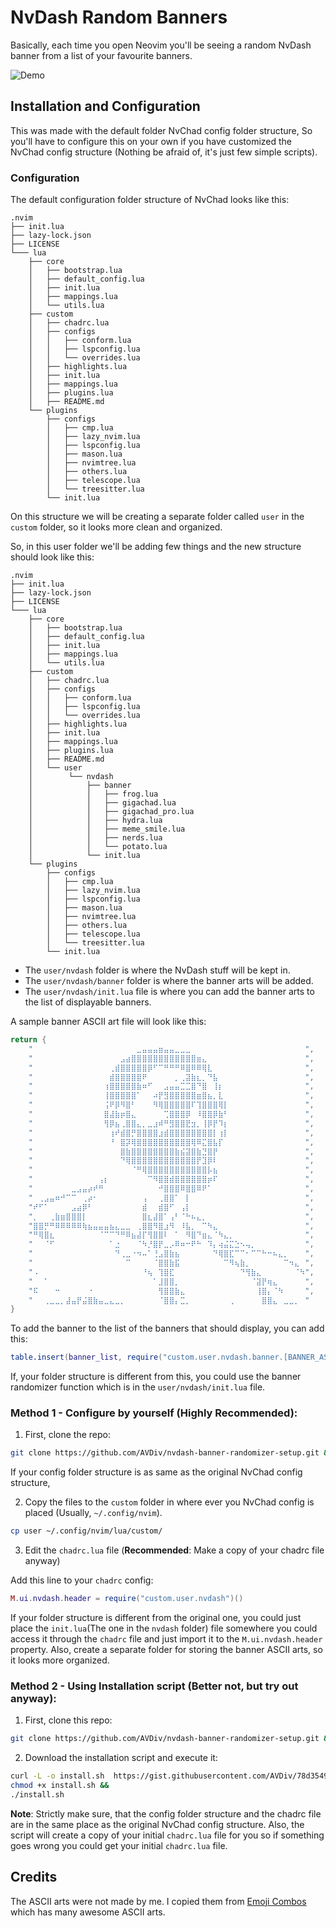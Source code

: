 
# NvDash Random Banners

Basically, each time you open Neovim you'll be seeing a random NvDash banner from a list of your favourite banners.

![Demo](https://media.discordapp.net/attachments/1175292451997614161/1207890959459811328/nvdash-random-banner-demo_online-video-cutter.com.gif?ex=65e14b1e&is=65ced61e&hm=9473e27b8b373957e045dce7aac7ac63c4a8682a05574cfca1d1531103291c27&=&format=webp&width=825&height=465)

## Installation and Configuration

This was made with the default folder NvChad config folder structure, So you'll have to configure this on your own if you have customized the NvChad config structure (Nothing be afraid of, it's just few simple scripts).

### Configuration

The default configuration folder structure of NvChad looks like this:

```
.nvim
├── init.lua
├── lazy-lock.json
├── LICENSE
└─── lua
    ├── core
    │   ├── bootstrap.lua
    │   ├── default_config.lua
    │   ├── init.lua
    │   ├── mappings.lua
    │   └── utils.lua
    ├── custom
    │   ├── chadrc.lua
    │   ├── configs
    │   │   ├── conform.lua
    │   │   ├── lspconfig.lua
    │   │   └── overrides.lua
    │   ├── highlights.lua
    │   ├── init.lua
    │   ├── mappings.lua
    │   ├── plugins.lua
    │   ├── README.md
    └── plugins
        ├── configs
        │   ├── cmp.lua
        │   ├── lazy_nvim.lua
        │   ├── lspconfig.lua
        │   ├── mason.lua
        │   ├── nvimtree.lua
        │   ├── others.lua
        │   ├── telescope.lua
        │   └── treesitter.lua
        └── init.lua
```

On this structure we will be creating a separate folder called `user` in the `custom` folder, so it looks more clean and organized. 

So, in this user folder we'll be adding few things and the new structure should look like this:

```
.nvim
├── init.lua
├── lazy-lock.json
├── LICENSE
└─── lua
    ├── core
    │   ├── bootstrap.lua
    │   ├── default_config.lua
    │   ├── init.lua
    │   ├── mappings.lua
    │   └── utils.lua
    ├── custom
    │   ├── chadrc.lua
    │   ├── configs
    │   │   ├── conform.lua
    │   │   ├── lspconfig.lua
    │   │   └── overrides.lua
    │   ├── highlights.lua
    │   ├── init.lua
    │   ├── mappings.lua
    │   ├── plugins.lua
    │   ├── README.md
    │   └── user
    │        └── nvdash
    │            ├── banner
    │            │   ├── frog.lua
    │            │   ├── gigachad.lua
    │            │   ├── gigachad_pro.lua
    │            │   ├── hydra.lua
    │            │   ├── meme_smile.lua
    │            │   ├── nerds.lua
    │            │   └── potato.lua
    │            └── init.lua         
    └── plugins
        ├── configs
        │   ├── cmp.lua
        │   ├── lazy_nvim.lua
        │   ├── lspconfig.lua
        │   ├── mason.lua
        │   ├── nvimtree.lua
        │   ├── others.lua
        │   ├── telescope.lua
        │   └── treesitter.lua
        └── init.lua
```

- The `user/nvdash` folder is where the NvDash stuff will be kept in.
- The `user/nvdash/banner` folder is where the banner arts will be added.
- The `user/nvdash/init.lua` file is where you can add the banner arts to the list of displayable banners.

A sample banner ASCII art file will look like this:

```lua
return {
    "⠀⠀⠀⠀⠀⠀⠀⠀⠀⠀⠀⠀⠀⠀⠀⠀⠀⠀⠀⣀⣤⣤⣤⣶⣤⣤⣀⣀⣀⠀⠀⠀⠀⠀⠀⠀⠀⠀⠀⠀⠀⠀⠀⠀⠀⠀⠀⠀⠀⠀",
    "⠀⠀⠀⠀⠀⠀⠀⠀⠀⠀⠀⠀⠀⠀⠀⠀⣠⣴⣿⣿⣿⣿⣿⣿⣿⣿⣿⣿⣿⣿⣶⣄⠀⠀⠀⠀⠀⠀⠀⠀⠀⠀⠀⠀⠀⠀⠀⠀⠀⠀",
    "⠀⠀⠀⠀⠀⠀⠀⠀⠀⠀⠀⠀⠀⠀⢀⣾⣿⣿⣿⣿⣿⡿⠋⠉⠛⠛⠛⠿⣿⠿⠿⢿⣇⠀⠀⠀⠀⠀⠀⠀⠀⠀⠀⠀⠀⠀⠀⠀⠀⠀",
    "⠀⠀⠀⠀⠀⠀⠀⠀⠀⠀⠀⠀⠀⠀⣾⣿⣿⣿⣿⣿⠟⠀⠀⠀⠀⠀⡀⢀⣽⣷⣆⡀⠙⣧⠀⠀⠀⠀⠀⠀⠀⠀⠀⠀⠀⠀⠀⠀⠀⠀",
    "⠀⠀⠀⠀⠀⠀⠀⠀⠀⠀⠀⠀⠀⢰⣿⣿⣿⣿⣿⣷⠶⠋⠀⠀⣠⣤⣤⣉⣉⣿⠙⣿⠀⢸⡆⠀⠀⠀⠀⠀⠀⠀⠀⠀⠀⠀⠀⠀⠀⠀",
    "⠀⠀⠀⠀⠀⠀⠀⠀⠀⠀⠀⠀⠀⢸⣿⣿⣿⣿⣿⠁⠀⠀⠴⡟⣻⣿⣿⣿⣿⣿⣶⣿⣦⡀⣇⠀⠀⠀⠀⠀⠀⠀⠀⠀⠀⠀⠀⠀⠀⠀",
    "⠀⠀⠀⠀⠀⠀⠀⠀⠀⠀⠀⠀⠀⢨⠟⡿⠻⣿⠃⠀⠀⠀⠻⢿⣿⣿⣿⣿⣿⠏⢹⣿⣿⣿⢿⡇⠀⠀⠀⠀⠀⠀⠀⠀⠀⠀⠀⠀⠀⠀",
    "⠀⠀⠀⠀⠀⠀⠀⠀⠀⠀⠀⠀⠀⣿⣼⣷⡶⣿⣄⠀⠀⠀⠀⠀⢉⣿⣿⣿⡿⠀⠸⣿⣿⡿⣷⠃⠀⠀⠀⠀⠀⠀⠀⠀⠀⠀⠀⠀⠀⠀",
    "⠀⠀⠀⠀⠀⠀⠀⠀⠀⠀⠀⠀⠀⢻⡿⣦⢀⣿⣿⣄⡀⣀⣰⠾⠛⣻⣿⣿⣟⣲⡀⢸⡿⡟⠹⡆⠀⠀⠀⠀⠀⠀⠀⠀⠀⠀⠀⠀⠀⠀",
    "⠀⠀⠀⠀⠀⠀⠀⠀⠀⠀⠀⠀⠀⠀⢰⠞⣾⣿⡛⣿⣿⣿⣿⣰⣾⣿⣿⣿⣿⣿⣿⣿⣿⡇⢰⡇⠀⠀⠀⠀⠀⠀⠀⠀⠀⠀⠀⠀⠀⠀",
    "⠀⠀⠀⠀⠀⠀⠀⠀⠀⠀⠀⠀⠀⠀⠘⠀⣿⡽⢿⣿⣿⣿⣿⣿⣿⣿⣿⣿⣿⢿⠿⣍⣿⣧⡏⠀⠀⠀⠀⠀⠀⠀⠀⠀⠀⠀⠀⠀⠀⠀",
    "⠀⠀⠀⠀⠀⠀⠀⠀⠀⠀⠀⠀⠀⠀⠀⠀⣿⣷⣿⣿⣿⣿⣿⣿⣿⣿⣷⣮⣽⣿⣷⣙⣿⡟⠀⠀⠀⠀⠀⠀⠀⠀⠀⠀⠀⠀⠀⠀⠀⠀",
    "⠀⠀⠀⠀⠀⠀⠀⠀⠀⠀⠀⠀⠀⠀⠀⠀⠙⢿⣿⣿⣿⣿⣿⣿⣿⣿⣿⣿⣿⣿⡟⣹⡿⠇⠀⠀⠀⠀⠀⠀⠀⠀⠀⠀⠀⠀⠀⠀⠀⠀",
    "⠀⠀⠀⠀⠀⠀⠀⠀⠀⠀⠀⠀⠀⠀⠀⠀⠀⠀⠈⠛⢿⣿⣿⣿⣿⣿⣿⣿⣿⣿⣿⣿⡧⣦⠀⠀⠀⠀⠀⠀⠀⠀⠀⠀⠀⠀⠀⠀⠀⠀",
    "⠀⠀⠀⠀⠀⠀⠀⠀⠀⠀⠀⠀⢠⡆⠀⠀⠀⠀⠀⠀⠀⠉⠻⣿⣿⣾⣿⣿⣿⣿⣿⣿⡶⠏⠀⠀⠀⠀⠀⠀⠀⠀⠀⠀⠀⠀⠀⠀⠀⠀",
    "⠀⠀⠀⠀⠀⠀⠀⣀⣠⣤⡴⠞⠛⠀⠀⠀⠀⠀⠀⠀⠀⠀⠀⠚⣿⣿⣿⠿⣿⣿⠿⠟⠁⠀⠀⠀⠀⠀⠀⠀⠀⠀⠀⠀⠀⠀⠀⠀⠀⠀",
    "⠀⢀⣠⣤⠶⠚⠉⠉⠀⢀⡴⠂⠀⠀⠀⠀⠀⠀⠀⠀⢠⠀⠀⢀⣿⣿⠁⠀⡇⠀⠀⠀⠀⠀⠀⠀⠀⠀⠀⠀⠀⠀⠀⠀⠀⠀⠀⠀⠀⠀",
    "⠞⠋⠁⠀⠀⠀⠀⣠⣴⡿⠃⠀⠀⠀⠀⠀⠀⠀⠀⠀⣾⠀⠀⣾⣿⠋⠀⢠⡇⠀⠀⠀⠀⠀⠀⠀⠀⠀⠀⠀⠀⠀⠀⠀⠀⠀⠀⠀⠀⠀",
    "⡀⠀⠀⢀⣷⣶⣿⣿⣿⡇⠀⠀⠀⠀⠀⠀⠀⠀⠀⠀⣿⣆⣼⣿⠁⢠⠃⠈⠓⠦⣄⡀⠀⠀⠀⠀⠀⠀⠀⠀⠀⠀⠀⠀⠀⠀⠀⠀⠀⠀",
    "⣿⣿⡛⠛⠿⠿⠿⠿⠿⢷⣦⣤⣤⣤⣦⣄⣀⣀⠀⢀⣿⣿⠻⣿⣰⠻⠀⠸⣧⡀⠀⠉⠳⣄⠀⠀⠀⠀⠀⠀⠀⠀⠀⠀⠀⠀⠀⠀⠀⠀",
    "⠛⢿⣿⣆⠀⠀⠀⠀⠀⠀⠀⠀⠈⠉⠉⠙⠛⠿⣦⣼⡏⢻⣿⣿⠇⠀⠁⠀⠻⣿⠙⣶⣄⠈⠳⣄⡀⠀⠀⠀⠀⠀⠀⠀⠀⠀⠀⠀⠀⠀",
    "⠀⠀⠈⠋⠀⠀⠀⠀⠀⠀⠀⠀⠀⠀⠁⣐⠀⠀⠀⠈⠳⡘⣿⡟⣀⡠⠿⠶⠒⠟⠓⠀⠹⡄⢴⣬⣍⣑⠢⢤⡀⠀⠀⠀⠀⠀⠀⠀⠀⠀",
    "⠀⠀⠀⠀⠀⠀⠀⠀⠀⠀⠀⠀⠀⠀⠀⠙⢀⣀⠐⠲⠤⠁⢘⣠⣿⣷⣦⠀⠀⠀⠀⠀⠀⠙⢿⣿⣏⠉⠉⠂⠉⠉⠓⠒⠦⣄⡀⠀⠀⠀",
    "⠀⠀⠀⠀⠀⠀⠀⠀⠀⠀⠀⠀⠀⠀⠀⠀⠀⠉⠀⠀⠀⠀⠈⣿⣿⣷⣯⠀⠀⠀⠀⠀⠀⠀⠀⠉⠻⢦⣷⡀⠀⠀⠀⠀⠀⠀⠉⠲⣄⠀",
    "⠠⠀⠀⠀⠀⠀⠀⠀⠀⠀⠀⠀⠀⠀⠀⠀⠀⠀⠀⠀⠘⢦⠀⢹⣿⣏⠀⠀⠀⠀⠀⠀⠀⠀⠀⠀⠀⠀⠙⢻⣷⣄⠀⠀⠀⠀⠀⠀⠈⠳",
    "⠀⠀⠁⠀⠀⠀⠀⠀⠀⠀⠀⠀⠀⠀⠀⠀⠀⠀⠀⠀⠀⠀⠁⣸⣿⣿⡀⠀⠀⠀⠀⠀⠀⠀⠀⠀⠀⠀⠀⠀⠈⣽⡟⢶⣄⠀⠀⠀⠀⠀",
    "⠯⠀⠀⠀⠒⠀⠀⠀⠀⠀⠐⠀⠀⠀⠀⠀⠀⠀⠀⠀⠀⠀⠀⢻⣿⣿⣷⣄⠀⠀⠀⠀⠀⠀⠀⠀⠀⠀⠀⠀⠀⢸⣿⡄⠈⠳⠀⠀⠀⠀",
    "⠀⠀⢀⣀⣀⡀⣼⣤⡟⣬⣿⣷⣤⣀⣄⣀⡀⠀⠀⠀⠀⠀⠀⠈⣿⣿⡄⣉⡀⠀⠀⠀⠀⠀⠀⠀⢀⠀⠀⠀⠀⠀⣿⣿⣄⠀⣀⣀⡀⠀"
}
```

To add the banner to the list of the banners that should display, you can add this:

```lua
table.insert(banner_list, require("custom.user.nvdash.banner.[BANNER_ASCII_ART_FILENAME]"))
```

If, your folder structure is different from this, you could use the banner randomizer function which is in the `user/nvdash/init.lua` file.

### Method 1 - Configure by yourself (**Highly Recommended**):

1. First, clone the repo:

```bash
git clone https://github.com/AVDiv/nvdash-banner-randomizer-setup.git && cd nvdash-banner-randomizer-setup
```

If your config folder structure is as same as the original NvChad config structure,

2. Copy the files to the `custom` folder in where ever you NvChad config is placed (Usually, `~/.config/nvim`).

```bash
cp user ~/.config/nvim/lua/custom/
```

3. Edit the `chadrc.lua` file (**Recommended**: Make a copy of your chadrc file anyway)

Add this line to your `chadrc` config:

```lua
M.ui.nvdash.header = require("custom.user.nvdash")()
```

If your folder structure is different from the original one, you could just place the `init.lua`(The one in the `nvdash` folder) file somewhere you could access it through the `chadrc` file and just import it to the `M.ui.nvdash.header` property. Also, create a separate folder for storing the banner ASCII arts, so it looks more organized. 

### Method 2 - Using Installation script (**Better not, but try out anyway**):

1. First, clone this repo:

```bash
git clone https://github.com/AVDiv/nvdash-banner-randomizer-setup.git && cd nvdash-banner-randomizer-setup
```

2. Download the installation script and execute it:

```bash
curl -L -o install.sh  https://gist.githubusercontent.com/AVDiv/78d3549a93e399656d148192458ce5a8/raw/b976c01bf90d166311a0118a4331144223a1bda6/nvdash_randomizer_install.sh &&
chmod +x install.sh &&
./install.sh
```

**Note**: Strictly make sure, that the config folder structure and the chadrc file are in the same place as the original NvChad config structure. Also, the script will create a copy of your initial `chadrc.lua` file for you so if something goes wrong you could get your initial `chadrc.lua` file.

## Credits

The ASCII arts were not made by me. I copied them from [Emoji Combos](https://emojicombos.com/) which has many awesome ASCII arts.


